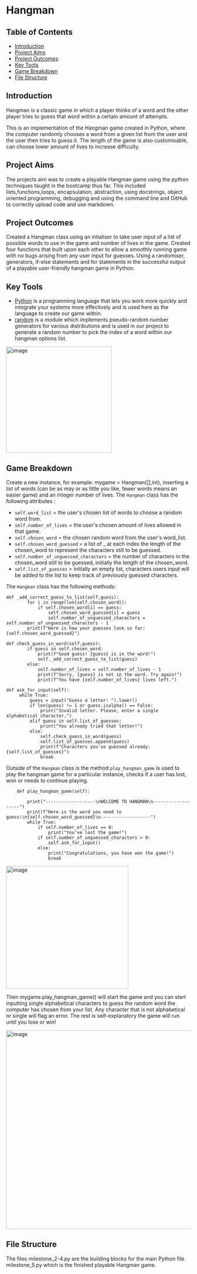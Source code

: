# Hangman

## Table of Contents

- [Introduction](#brief)
- [Project Aims](#aim)
- [Project Outcomes](#outcome)
- [Key Tools](#tools)
- [Game Breakdown](#instructions)
- [File Structure](#structure)

<a id="intro"></a>
## Introduction

Hangman is a classic game in which a player thinks of a word and the other player tries to guess that word within a certain amount of attempts.

This is an implementation of the Hangman game created in Python, where the computer randomly chooses a word from a given list from the user and the user then tries to guess it. The length of the game is also customisable, can choose lower amount of lives to increase difficulty.

<a id="aim"></a>
## Project Aims

The projects aim was to create a playable Hangman game using the python techniques taught in the bootcamp thus far. This included lists,functions,loops, encapsulation, abstraction, using docstrings, object oriented programming, debugging and using the command line and GitHub to correctly upload code and use markdown.

## Project Outcomes

Created a Hangman class using an intialiser to take user input of a list of possible words to use in the game and number of lives in the game. Created four functions that built upon each other to allow a smoothly running game with no bugs arising from any user input for guesses. Using a randomiser, generators, if-else statements and for statements in the successful output of a playable user-friendly hangman game in Python.

<a id="tools"></a>
## Key Tools

* [Python](https://wiki.python.org/moin/BeginnersGuide/Programmers) is a programming language that lets you work more quickly and integrate your systems more effectively and is used here as the language to create our game within.
* [random](https://docs.python.org/3/library/random.html) is a module which implements pseudo-random number generators for various distributions and is used in our project to generate a random number to pick the index of a word within our hangman options list.
<img width="288" alt="image" src="https://github.com/jbell22j/hangman/assets/141024595/5a9eb69e-0b85-4034-9b8e-2ef36094a222">


<a id="instructions"></a>
## Game Breakdown

Create a new instance, for example: mygame = Hangman([],int), inserting a list of words (can be as may or as little you like, fewer words means an easier game) and an integer number of lives. The `Hangman` class has the following attributes :
* `self.word_list` = the user's chosen list of words to choose a random word from.
* `self.number_of_lives` = the user's chosen amount of lives allowed in that game.
* `self.chosen_word` = the chosen random word from the user's word_list.
* `self.chosen_word_guessed` = a list of _ at each index the length of the chosen_word to represent the characters still to be guessed.
* `self.number_of_unguessed_characters` = the number of characters in the chosen_word still to be guessed, initially the length of the chosen_word.
* `self.list_of_guesses` = initially an empty list, characters users input will be added to the list to keep track of previously guessed characters.

The `Hangman` class has the following methods:

```
def _add_correct_guess_to_list(self,guess):
        for i in range(len(self.chosen_word)):
            if self.chosen_word[i] == guess:
                self.chosen_word_guessed[i] = guess
                self.number_of_unguessed_characters = self.number_of_unguessed_characters - 1
        print(f"Here is how your guesses look so far: {self.chosen_word_guessed}")
```

```
def check_guess_in_word(self,guess):
        if guess in self.chosen_word:
            print(f"Good guess! {guess} is in the word!")
            self._add_correct_guess_to_list(guess)
        else:
            self.number_of_lives = self.number_of_lives - 1
            print(f"Sorry, {guess} is not in the word. Try again!")
            print(f"You have {self.number_of_lives} lives left.")
```

   ```
def ask_for_input(self):
        while True:
            guess = input("Guess a letter: ").lower()
            if len(guess) != 1 or guess.isalpha() == False:
                print("Invalid letter. Please, enter a single alphabetical character.")
            elif guess in self.list_of_guesses:
                print("You already tried that letter!")
            else:
                self.check_guess_in_word(guess)
                self.list_of_guesses.append(guess)
                print(f"Characters you've guessed already: {self.list_of_guesses}")
                break
```

Outside of the `Hangman` class is the method `play_hangman_game` is used to play the hangman game for a particular instance, checks if a user has lost, won or needs to continue playing.
```
    def play_hangman_game(self):

        print("-------------------\nWELCOME TO HANGMAN\n-------------------")
        print(f"Here is the word you need to guess:\n{self.chosen_word_guessed}\n-------------------")
        while True:
            if self.number_of_lives == 0:
                print("You've lost the game!")
            if self.number_of_unguessed_characters > 0:
                self.ask_for_input()
            else:
                print("Congratulations, you have won the game!")
                break
```

<img width="333" alt="image" src="https://github.com/jbell22j/hangman/assets/141024595/1d427a05-f3a9-4cb8-807d-5742914561f1">

Then mygame.play_hangman_game() will start the game and you can start inputting single alphabetical characters to guess the random word the computer has chosen from your list. Any character that is not alphabetical or single will flag an error. The rest is self-explanatory the game will run until you lose or win!

<img width="540" alt="image" src="https://github.com/jbell22j/hangman/assets/141024595/59bcaad8-d89a-4666-a195-761a92f6c042">

<a id="structure"></a>
## File Structure

The files milestone_2-4.py are the building blocks for the main Python file milestone_5.py which is the finished playable Hangman game.

